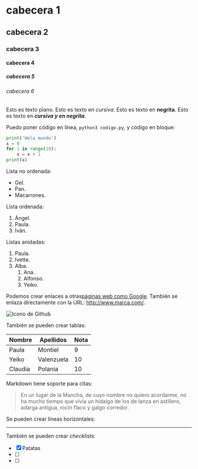 # cabecera 1

## cabecera 2

### cabecera 3

#### cabecera 4

##### cabecera 5

###### cabecera 6

Esto es texto plano. Esto es texto en *cursiva*. Esto es texto en **negrita**. Esto es texto en ***cursiva y en negrita***. 

Puedo poner código en línea, `python3 codigo.py`, y código en bloque:

```python
print('Hola mundo')
x = 0
for 1 in range(10):
    x = x + 1
print(x)
```

Lista no ordenada:

* Gel.
* Pan.
* Macarrones.

Lista ordenada:

1. Ángel.
2. Paula.
3. Iván.

Listas anidadas:

1. Paula.
2. Ivette.
3. Alba.
    1. Ana.
    2. Alfonso.
    3. Yeiko.
    
Podemos crear enlaces a otras[páginas web como Google](http://google.com). También se enlaza directamente con la URL:
http://www.marca.com/.

![Icono de Github](https://github.com/apple-touch-icon.png 'Imagen de Github')

También se pueden crear tablas:

| Nombre | Apellidos | Nota |
| ------ | --------- | -----|
| Paula  | Montiel   |   9  |
| Yeiko  | Valenzuela|  10  |
| Claudia| Polania   |  10  |

Markdown tiene soporte para citas:

> En un lugar de la Mancha, de cuyo nombre no quiero acordarme, no ha mucho tiempo que vivía un hidalgo de los de lanza en astillero, adarga antigua, rocín flaco y galgo corredor.

Se pueden crear líneas horizontales:

---

También se pueden crear *checklists*:

- [x] Patatas
- [ ] 
- [ ] 

